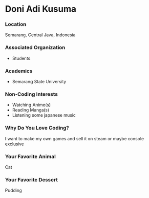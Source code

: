 # Doni Adi Kusuma

### Location
Semarang, Central Java, Indonesia

### Associated Organization
- Students

### Academics
- Semarang State University

### Non-Coding Interests
- Watching Anime(s)
- Reading Manga(s)
- Listening some japanese music

### Why Do You Love Coding?
I want to make my own games and sell it on steam or maybe console exclusive

### Your Favorite Animal
Cat

### Your Favorite Dessert
Pudding
